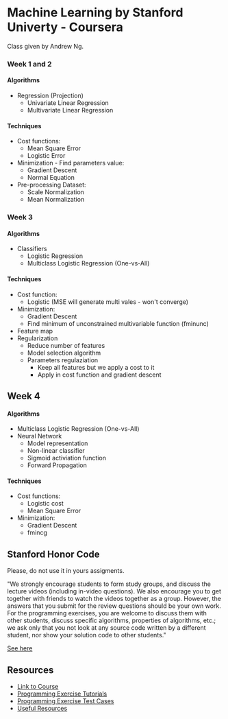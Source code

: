 # Machine Learning by Stanford Univerty - Coursera

Class given by Andrew Ng.


### Week 1 and 2

#### Algorithms
* Regression (Projection)
  * Univariate Linear Regression
  * Multivariate Linear Regression

#### Techniques
* Cost functions:
  * Mean Square Error
  * Logistic Error
* Minimization - Find parameters value:
  * Gradient Descent
  * Normal Equation
* Pre-processing Dataset:
  * Scale Normalization
  * Mean Normalization
    

### Week 3

#### Algorithms
* Classifiers
  * Logistic Regression
  * Multiclass Logistic Regression (One-vs-All)

#### Techniques
* Cost function:
  * Logistic (MSE will generate multi vales - won't converge)
* Minimization:
  * Gradient Descent
  * Find minimum of unconstrained multivariable function (fminunc)
* Feature map
* Regularization
  * Reduce number of features
  * Model selection algorithm
  * Parameters regulaziation
    * Keep all features but we apply a cost to it
    * Apply in cost function and gradient descent


## Week 4

#### Algorithms
* Multiclass Logistic Regression (One-vs-All)
* Neural Network
  * Model representation
  * Non-linear classifier
  * Sigmoid activiation function
  * Forward Propagation

#### Techniques
* Cost functions:
  * Logistic cost
  * Mean Square Error
* Minimization:
  * Gradient Descent
  * fmincg



## Stanford Honor Code

Please, do not use it in yours assigments.

"We strongly encourage students to form study groups, and discuss the lecture videos (including in-video questions). We also encourage you to get together with friends to watch the videos together as a group. However, the answers that you submit for the review questions should be your own work. For the programming exercises, you are welcome to discuss them with other students, discuss specific algorithms, properties of algorithms, etc.; we ask only that you not look at any source code written by a different student, nor show your solution code to other students."

[See here](https://communitystandards.stanford.edu/policies-and-guidance/honor-code)



## Resources

* [Link to Course](https://www.coursera.org/learn/machine-learning)
* [Programming Exercise Tutorials](https://www.coursera.org/learn/machine-learning/discussions/all/threads/m0ZdvjSrEeWddiIAC9pDDA)
* [Programming Exercise Test Cases](https://www.coursera.org/learn/machine-learning/discussions/all/threads/0SxufTSrEeWPACIACw4G5w)
* [Useful Resources](https://www.coursera.org/learn/machine-learning/resources/NrY2G)